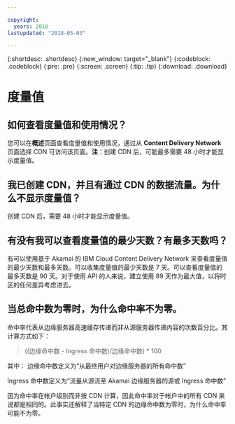 ```yaml
---

copyright:
  years: 2018
lastupdated: "2018-05-03"

---
```


{:shortdesc: .shortdesc}
{:new_window: target="_blank"}
{:codeblock: .codeblock}
{:pre: .pre}
{:screen: .screen}
{:tip: .tip}
{:download: .download}

# 度量值

## 如何查看度量值和使用情况？

您可以在**概述**页面查看度量值和使用情况，通过从 **Content Delivery Network** 页面选择 CDN 可访问该页面。**注**：创建 CDN 后，可能最多需要 48 小时才能显示度量值。

## 我已创建 CDN，并且有通过 CDN 的数据流量。为什么不显示度量值？

创建 CDN 后，需要 48 小时才能显示度量值。


## 有没有我可以查看度量值的最少天数？有最多天数吗？

有可以使用基于 Akamai 的 IBM Cloud Content Delivery Network 来查看度量值的最少天数和最多天数。可以收集度量值的最少天数是 7 天。可以查看度量值的最多天数是 90 天。对于使用 API 的人来说，建立使用 89 天作为最大值，以将时区的任何差异考虑进去。

## 当总命中数为零时，为什么命中率不为零。
命中率代表从边缘服务器高速缓存传递而非从源服务器传递内容的次数百分比。其计算方式如下：

> ((边缘命中数 - Ingress 命中数)/边缘命中数) * 100



其中：
边缘命中数定义为“从最终用户对边缘服务器的所有命中数”
  
Ingress 命中数定义为“流量从源流至 Akamai 边缘服务器的源或 Ingress 命中数”

因为命中率在帐户级别而非按 CDN 计算，因此命中率对于帐户中的所有 CDN 来说都是相同的。此事实还解释了当特定 CDN 的边缘命中数为零时，为什么命中率可能不为零。

